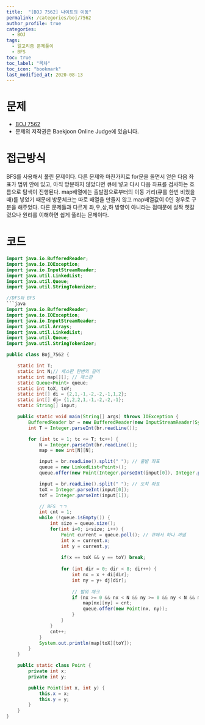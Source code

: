 ```yaml
---
title:  "[BOJ 7562] 나이트의 이동"
permalink: /categories/boj/7562
author_profile: true
categories:
  - BOJ
tags:
  - 알고리즘 문제풀이
  - BFS
toc: true
toc_label: "목차"
toc_icon: "bookmark"
last_modified_at: 2020-08-13 
---
```

# 문제
* [BOJ 7562](https://www.acmicpc.net/problem/7562)
* 문제의 저작권은 Baekjoon Online Judge에 있습니다.  

# 접근방식 
BFS를 사용해서 풀린 문제이다. 다른 문제와 마찬가지로 for문을 돌면서 얻은 다음 좌표가 범위 안에 있고, 아직 방문하지 않았다면 큐에 넣고 다시 다음 좌표를 검사하는 흐름으로 탐색이 진행된다. map배열에는 출발점으로부터의 이동 거리(큐를 한번 비웠을 때)를 넣었기 때문에 방문체크는 따로 배열을 만들지 않고 map배열값이 0인 경우로 구분을 해주었다. 다른 문제들과 다르게 좌,우,상,하 방향이 아니라는 점때문에 살짝 헷갈렸으나 원리를 이해하면 쉽게 풀리는 문제이다.

# 코드
```java
import java.io.BufferedReader;
import java.io.IOException;
import java.io.InputStreamReader;
import java.util.LinkedList;
import java.util.Queue;
import java.util.StringTokenizer;

//DFS와 BFS
```java
import java.io.BufferedReader;
import java.io.IOException;
import java.io.InputStreamReader;
import java.util.Arrays;
import java.util.LinkedList;
import java.util.Queue;
import java.util.StringTokenizer;

public class Boj_7562 {

	static int T;
	static int N;// 체스판 한변의 길이
	static int map[][]; // 체스판
	static Queue<Point> queue;
	static int toX, toY;
	static int[] di = {2,1,-1,-2,-2,-1,1,2};
	static int[] dj= {1,2,2,1,-1,-2,-2,-1};
	static String[] input;

	public static void main(String[] args) throws IOException {
		BufferedReader br = new BufferedReader(new InputStreamReader(System.in));
		int T = Integer.parseInt(br.readLine());

		for (int tc = 1; tc <= T; tc++) {
			N = Integer.parseInt(br.readLine());
			map = new int[N][N];

			input = br.readLine().split(" "); // 출발 좌표
			queue = new LinkedList<Point>();
			queue.offer(new Point(Integer.parseInt(input[0]), Integer.parseInt(input[1]))); // 출발좌표 큐에 넣기

			input = br.readLine().split(" "); // 도착 좌표
			toX = Integer.parseInt(input[0]);
			toY = Integer.parseInt(input[1]);

			// BFS ㄱㄱ
			int cnt = 1;
			while (!queue.isEmpty()) {
				int size = queue.size();
				for(int i=0; i<size; i++) {
					Point current = queue.poll(); // 큐에서 하나 꺼냄
					int x = current.x;
					int y = current.y;
					
					if(x == toX && y == toY) break; 
					
					for (int dir = 0; dir < 8; dir++) {
						int nx = x + di[dir];
						int ny = y+ dj[dir];
						
						// 범위 체크
						if (nx >= 0 && nx < N && ny >= 0 && ny < N && map[nx][ny] == 0) {
							map[nx][ny] = cnt;
							queue.offer(new Point(nx, ny));
						}
					}
				}
				cnt++;
			}
			System.out.println(map[toX][toY]);
		}
	}

	public static class Point {
		private int x;
		private int y;

		public Point(int x, int y) {
			this.x = x;
			this.y = y;
		}
	}
}
```